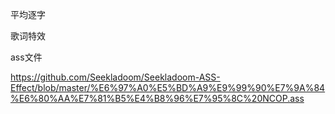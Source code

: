 平均逐字

歌词特效

ass文件

https://github.com/Seekladoom/Seekladoom-ASS-Effect/blob/master/%E6%97%A0%E5%BD%A9%E9%99%90%E7%9A%84%E6%80%AA%E7%81%B5%E4%B8%96%E7%95%8C%20NCOP.ass
